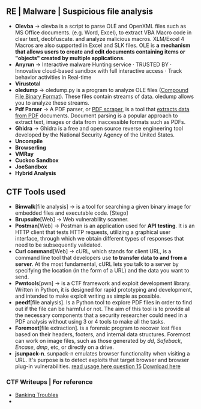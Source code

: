 ```toc
```
## RE | Malware | Suspicious file analysis
- **Olevba** -> olevba is a script to parse OLE and OpenXML files such as MS Office documents. (e.g. Word, Excel), to extract VBA Macro code in clear text, deobfuscate. and analyze malicious macros. XLM/Excel 4 Macros are also supported in Excel and SLK files. OLE is **a mechanism that allows users to create and edit documents containing items or "objects" created by multiple applications**.
- **Anyrun** -> Interactive malware Hunting service · TRUSTED BY · Innovative cloud-based sandbox with full interactive access · Track behavior activities in Real-time
- **Virustotal**
- **oledump** -> oledump.py is a program to analyze OLE files ([Compound File Binary Format](http://en.wikipedia.org/wiki/Compound_File_Binary_Format)). These files contain streams of data. oledump allows you to analyze these streams.
- **Pdf Parser** -> A PDF parser, or [PDF scraper](https://nanonets.com/pdf-scraper?&utm_source=nanonets.com%2Fblog%2F&utm_medium=blog&utm_content=PDF%20Parser%20%7C%20What%20is%20a%20PDF%20Parser?), is a tool that [extracts data from PDF](https://nanonets.com/blog/extract-data-from-pdf/) documents. Document parsing is a popular approach to extract text, images or data from inaccessible formats such as PDFs.
- **Ghidra** -> Ghidra is a free and open source reverse engineering tool developed by the National Security Agency of the United States.
- **Uncompile**
- **Browserling**
- **VMRay**
- **Cuckoo Sandbox**
- **JoeSandbox**
- **Hybrid Analysis**

## CTF Tools used
- **Binwalk**[file analysis] -> is a tool for searching a given binary image for embedded files and executable code. [Stego]
- **Brupsuite**[Web] -> Web vulnerability scanner.
- **Postman**[Web] -> Postman is an application used for **API testing**. It is an HTTP client that tests HTTP requests, utilizing a graphical user interface, through which we obtain different types of responses that need to be subsequently validated.
- **Curl command**[Web] -> cURL, which stands for client URL, is a command line tool that developers use **to transfer data to and from a server**. At the most fundamental, cURL lets you talk to a server by specifying the location (in the form of a URL) and the data you want to send.
- **Pwntools**[pwn] -> is a CTF framework and exploit development library. Written in Python, it is designed for rapid prototyping and development, and intended to make exploit writing as simple as possible.
- **peedf**[file analysis]. Is a Python tool to explore PDF files in order to find out if the file can be harmful or not. The aim of this tool is to provide all the necessary components that a security researcher could need in a PDF analysis without using 3 or 4 tools to make all the tasks. 
- **Foremost**[file extraction]. is a forensic program to recover lost files based on their headers, footers, and internal data structures. Foremost can work on image files, such as those generated by *dd*, *Safeback*, *Encase*, *dmp*, etc, or directly on a drive. 
- **jsunpack-n**. sunpack-n emulates browser functionality when visiting a URL. It's purpose is to detect exploits that target browser and browser plug-in vulnerabilities. [read usage here question 15](https://mmox.me/posts/writeups/bankingtroubles-memory-image-forensics/) [Download here](https://github.com/urule99/jsunpack-n)

### CTF Writeups | For reference
- [Banking Troubles](https://mmox.me/posts/writeups/bankingtroubles-memory-image-forensics/)
- 